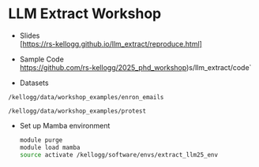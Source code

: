 # LLM Extract Workshop

- Slides  
[https://rs-kellogg.github.io/llm_extract/reproduce.html]

- Sample Code  
https://github.com/rs-kellogg/2025_phd_workshop)s/llm_extract/code`

- Datasets 

`/kellogg/data/workshop_examples/enron_emails`

`/kellogg/data/workshop_examples/protest`


- Set up Mamba environment  
    ```bash
    module purge
    module load mamba
    source activate /kellogg/software/envs/extract_llm25_env
    ```
